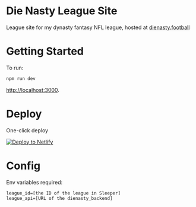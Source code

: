 # Die Nasty League Site

League site for my dynasty fantasy NFL league, hosted at [dienasty.football](https://dienasty.football)

# Getting Started

To run:
```bash
npm run dev
```

[http://localhost:3000](http://localhost:3000).

# Deploy

One-click deploy

[![Deploy to Netlify](https://www.netlify.com/img/deploy/button.svg)](https://app.netlify.com/start/deploy?repository=https://github.com/christytc10/die-nasty&utm_source=github&utm_medium=nextstarter-cs&utm_campaign=devex-cs)


# Config

Env variables required:
```
league_id=[the ID of the league in Sleeper]
league_api=[URL of the dienasty_backend]
```
